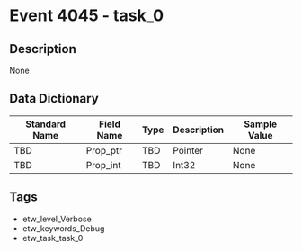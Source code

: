 # Event 4045 - task_0

## Description
None

## Data Dictionary
|Standard Name|Field Name|Type|Description|Sample Value|
|---|---|---|---|---|
|TBD|Prop_ptr|TBD|Pointer|None|None|
|TBD|Prop_int|TBD|Int32|None|None|

## Tags
* etw_level_Verbose
* etw_keywords_Debug
* etw_task_task_0